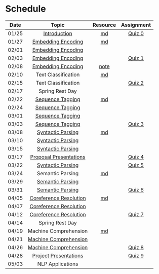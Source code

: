 Schedule
=====

|Date | Topic | Resource | Assignment |
|:---:|:---:|:---:|:---:|
|01/25| [Introduction](https://emory.zoom.us/rec/share/xL4YqPtVdPrb_1H6FB7zs6kfKm-XIUB0QwglSpq88-ue3lQSF_s1ifYHR03lb5mP.leLwQqA3y0V_BMVL) | [md](syllabus.md) | [Quiz 0](quiz/quiz0.md) |
|01/27| [Embedding Encoding](https://emory.zoom.us/rec/share/uj8gb8LVPEpbPmey5KS-QsD4XbmSIRcRFo4YmiOvRroRibpFRGKChmASU-YUOfv7.3dIEGQ_hLL00liVR) | [md](embedding_encoding.md) |  |
|02/01| [Embedding Encoding](https://emory.zoom.us/rec/play/eKZp5HLwkKDuNW5rlzbx7B31EREkSsYrqlXzCPcSZ1ydiPg_HQUeH5bEvszHUEzEkVe2dBWpkbpFMKnq.kSqR_wby1ZRIjcRZ) |  |  |
|02/03| [Embedding Encoding](https://emory.zoom.us/rec/share/3wHSp8M_bqiITrFZJyh5Kd-kHERrBo42Spl5wFFpHi2x4vwU2uJLphS73F4RE97t.Txq1CvV5F0uARfvS) |  | [Quiz 1](quiz/quiz1.md) |
|02/08| [Embedding Encoding](https://emory.zoom.us/rec/share/oCW2sAlu9LqdJYsk0galaId0gFFwdMjwpTuVm6CVDsw9jEB9M6vYL52_Mx_RO1e7.gcse2QXzmRjIDxfB) | [note](https://drive.google.com/file/d/1yE9SzpnkH4iDFfxbMInSwoaE07IdEWwK/view?usp=sharing) |  |
|02/10| Text Classification | [md](text_classification.md) |  |
|02/15| Text Classification |  | [Quiz 2](quiz/quiz2.md) |
|02/17| Spring Rest Day |  |  |
|02/22| [Sequence Tagging](https://emory.zoom.us/rec/share/L01jwxrlLbXZmAjeQ74K9UiZqEivhIKh9qOMszElrs4acwaKTf0H4k4pNaRTKF_D.MtMdFJpLPDF4SNXf) | [md](sequence_tagging.md) |  |
|02/24| [Sequence Tagging](https://emory.zoom.us/rec/share/w6X_TJzl33o9wH4pCOOPYIGI1f5SfvUmiACscxLpuSA9vbHxGwQZsz8W9iGOFWmR.A3iDCQYvbrAJyR_E) |  |  |
|03/01| [Sequence Tagging](https://emory.zoom.us/rec/share/a5h829ujlojOEHiUNFGEdsNUOq2RmIeApkdE4j8BUq3ni1iDylJDCjIqiaZDsDP7.LmzVxietB9Pi91YA) |  |  |
|03/03| [Sequence Tagging](https://emory.zoom.us/rec/share/bfxJkFSoM4Dgz4vtETzs9L2JFt5Z6tjGUuiKflK-GQOwSb2nAKJWqtS-W7R6C55X.Uy9ukr9o5aReIPVg)  |  | [Quiz 3](quiz/quiz3.md) |
|03/08| [Syntactic Parsing](https://emory.zoom.us/rec/share/QUrjkNWi7JI1kf3-DNiC46DT0EiSIf0wAGhZnLpZ0vl7-wPcuDy34Fty5z057TEU.Ew8r_aj8bgsLubwi) | [md](syntactic_parsing.md) |  |
|03/10| [Syntactic Parsing](https://emory.zoom.us/rec/share/xNFEEHLS536aXuVxtytPaTTJuMYc6Tdj74Nmdubn6ChYOS3tVOT2U2LMSAGJiNTA.-Jtu9fuZssTRog5C) |  |  |
|03/15| [Syntactic Parsing](https://emory.zoom.us/rec/share/Tf8XzBDcO5jpWpjA95A2dXLuva8s4fMV0hOauA9OlEu1PRJiMEhZiriHg94_PrcT.Cfpru_WPyRdxM0W4?startTime=1615411357000) |  |  |
|03/17| [Proposal Presentations](https://emory.zoom.us/rec/share/QMDaMlN6ZzMIK7KRb_o_pJeszO2021K5sd1YI4Ze8jEq9FjHF3Bs_QWKSEnnSFW8.8wRK1hcPuBmKOsX7) |  | [Quiz 4](quiz/quiz4.md) |
|03/22| [Syntactic Parsing](https://emory.zoom.us/rec/share/8I1OapPppA9_JbgpZ2PhoqIMP8KZkARq95bs0TMIb8rBm_kZ4nIiivNxtLmkQNCh.PXzGLPH92lfEGw9R?startTime=1616444482000) |  | [Quiz 5](quiz/quiz5.md) |
|03/24| Semantic Parsing | [md](semantic_parsing.md) |  |
|03/29| [Semantic Parsing](https://emory.zoom.us/rec/share/h7tFjt9NdgD29Mi5SCA7ed98jqDO8NdU4r159Xu_vdVWHe4bfJpme1BZjuIAek2v.BcLErZ31gLyPT5Yf) |  |  |
|03/31| [Semantic Parsing](https://emory.zoom.us/rec/share/g5j-NZlghb18GcCuS8t_hWTk6OKTt7FB5L3mVmEbLdbk_94-OYR0K5PkcUPkaRk.uO1mLF_OXRIW0jAP?startTime) |  | [Quiz 6](quiz/quiz6.md) |
|04/05| [Coreference Resolution](https://emory.zoom.us/rec/share/SA3HuUDueUcd4HvOpKskIxmRfBSwT_oWmLy3Js71B2aLGKJeQosRkAYcKg51AGEv.ov8T0qm_tDR_yKpM) | [md](coreference_resolution.md) |  |
|04/07| [Coreference Resolution](https://emory.zoom.us/rec/share/_BnrRzeRVdWjQuEbXcXpnkPKkfjZ6-dkLskvpVU1jfY4JCruNqG5PsmNt0zcL-KD.bIEICqulH62o-2ol) |  |  |
|04/12| [Coreference Resolution](https://emory.zoom.us/rec/share/OQXk7lgBZicEmfokTs-L5LIB4Seuof9UEQs4BcyPm0dnLx_LMOUtGHH2QIe-wf1O.yae4CLrDnuDJIOIR) |  | [Quiz 7](quiz/quiz7.md) |
|04/14| Spring Rest Day |  |  |
|04/19| Machine Comprehension  | [md](machine_comprehension.md) |  |
|04/21| [Machine Comprehension](https://emory.zoom.us/rec/share/UuNwxE4HzRkUl88ZPXS3lj5_GCfOpgihf9vTd3UZwj76SqvSx20UmgX8f4Mw0_Nv.0VDcIsqEEoY7pZTH)  |  |  |
|04/26| [Machine Comprehension](https://emory.zoom.us/rec/share/SVOQACl0XaTcHcdrj6QGksJL64bieMVl5ufm4r-7k4sREvs44WQ_R4F4EPFkx1vf.OVEXTJNJVn38A840) |  | [Quiz 8](quiz/quiz8.md) |
|04/28| [Project Presentations](https://emory.zoom.us/rec/share/anlrDSYKbn5SWW6yq5d4kRntoUZ3G2NGDrKwf5gkqPvVeqC7gAUQHpF5QnpMtv2L.4EnFaxDGs_ruV7Be) |  | [Quiz 9](quiz/quiz9.md) |
|05/03| NLP Applications |  |  |



<!-- 
0: 2
1: 4
2: 4
3: 4
4: 4
5: 3
6: 4
7: 4
8: 4
9: 3 -->

